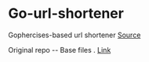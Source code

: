 # Go-url-shortener
Gophercises-based url shortener
[Source](https://gophercises.com/)


Original repo -- Base files . [Link](https://github.com/gophercises/urlshort/tree/master)